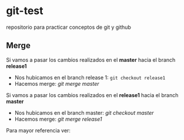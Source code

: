 # git-test
repositorio para practicar conceptos de git y github

Merge
-----------------------------------------------

Si vamos a pasar los cambios realizados en el **master** hacia el branch **release1**

* Nos hubicamos en el branch release 1: `git checkout release1`
* Hacemos merge: _git merge master_

Si vamos a pasar los cambios realizados en el **release1** hacia el branch **master**

* Nos hubicamos en el branch master: _git checkout master_
* Hacemos merge: _git merge release1_

Para mayor referencia ver: 